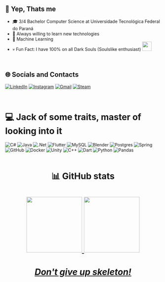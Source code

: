 ## 💫 Yep, Thats me
- 🎓 3/4 Bachelor Computer Science at Universidade Tecnológica Federal do Paraná
- 🔎 Always willing to learn new technologies 
- 🧠 Machine Learning 
- 💀 Fun Fact: I have 100% on all Dark Souls (Soulslike enthusiast) <img src="https://media.tenor.com/QTbcrC893SIAAAAm/solaire.webp" width="30" height="30"/></h2>

<br>

## 🌐 Socials and Contacts
[![LinkedIn](https://img.shields.io/badge/LinkedIn-0077B5?style=for-the-badge&logo=linkedin&logoColor=white)](https://www.linkedin.com/in/eduardo-fadel/)
[![Instagram](https://img.shields.io/badge/Instagram-E4405F?style=for-the-badge&logo=instagram&logoColor=white)](https://www.instagram.com/duds.fadel/)
[![Gmail](https://img.shields.io/badge/Gmail-D14836?style=for-the-badge&logo=gmail&logoColor=white)](mailto:1eduardofadel@gmail.com)
[![Steam](https://img.shields.io/badge/Steam-000000?style=for-the-badge&logo=steam&logoColor=white)](https://steamcommunity.com/id/PaxtelDeVento/)

<br>

<div align="left">
  <h1>💻 Jack of some traits, master of looking into it </h1>
  <img src="https://img.shields.io/badge/c%23-%23239120.svg?style=for-the-badge&logo=csharp&logoColor=white" alt="C#">
  <img src="https://img.shields.io/badge/java-%23ED8B00.svg?style=for-the-badge&logo=openjdk&logoColor=white" alt="Java">
  <img src="https://img.shields.io/badge/.NET-5C2D91?style=for-the-badge&logo=.net&logoColor=white" alt=".Net">
  <img src="https://img.shields.io/badge/Flutter-%2302569B.svg?style=for-the-badge&logo=Flutter&logoColor=white" alt="Flutter">
  <img src="https://img.shields.io/badge/mysql-4479A1.svg?style=for-the-badge&logo=mysql&logoColor=white" alt="MySQL">
  <img src="https://img.shields.io/badge/blender-%23F5792A.svg?style=for-the-badge&logo=blender&logoColor=white" alt="Blender">
  <img src="https://img.shields.io/badge/postgres-%23316192.svg?style=for-the-badge&logo=postgresql&logoColor=white" alt="Postgres">
  <img src="https://img.shields.io/badge/spring-%236DB33F.svg?style=for-the-badge&logo=spring&logoColor=white" alt="Spring">
  <img src="https://img.shields.io/badge/github-%23121011.svg?style=for-the-badge&logo=github&logoColor=white" alt="GitHub">
  <img src="https://img.shields.io/badge/docker-%230db7ed.svg?style=for-the-badge&logo=docker&logoColor=white" alt="Docker">
  <img src="https://img.shields.io/badge/unity-%23000000.svg?style=for-the-badge&logo=unity&logoColor=white" alt="Unity">
  <img src="https://img.shields.io/badge/c++-%2300599C.svg?style=for-the-badge&logo=c%2B%2B&logoColor=white" alt="C++">
  <img src="https://img.shields.io/badge/dart-%230175C2.svg?style=for-the-badge&logo=dart&logoColor=white" alt="Dart">
  <img src="https://img.shields.io/badge/python-3670A0?style=for-the-badge&logo=python&logoColor=ffdd54" alt="Python">
  <img src="https://img.shields.io/badge/pandas-%23150458.svg?style=for-the-badge&logo=pandas&logoColor=white" alt="Pandas">
</div>

<br>

<div align="center">
  <h1>📊 GitHub stats <h1>
  <a href="https://github.com/EduFadel">
  <img height="180em" src="https://github-readme-stats.vercel.app/api?username=EduFadel&show_icons=true&theme=dark&include_all_commits=true&count_private=true"/>
  <img height="180em" src="https://github-readme-stats.vercel.app/api/top-langs/?username=EduFadel&layout=compact&langs_count=7&theme=dark"/>
</div>

<h1 align='center'><i>Don't give up skeleton!</i></h1>
<!-- Proudly created with GPRM ( https://gprm.itsvg.in ) -->
